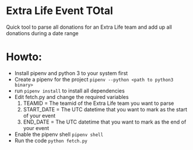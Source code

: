 # Extra Life Event TOtal
Quick tool to parse all donations for an Extra Life team and add up all donations during a date range

# Howto:
* Install pipenv and python 3 to your system first
* Create a pipenv for the project ```pipenv --python <path to python3 binary>```
* run ```pipenv install``` to install all dependencies
* Edit fetch.py and change the required variables
    1. TEAMID = The teamid of the Extra Life team you want to parse
    2. START_DATE = The UTC datetime that you want to mark as the start of your event
    3. END_DATE = The UTC datetime that you want to mark as the end of your event
* Enable the pipenv shell ```pipenv shell```
* Run the code ```python fetch.py```
